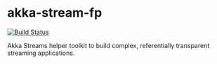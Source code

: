 # akka-stream-fp
[![Build Status](https://travis-ci.org/svezfaz/akka-stream-fp.svg?branch=master)](https://travis-ci.org/svezfaz/akka-stream-fp)

Akka Streams helper toolkit to build complex, referentially transparent streaming applications.